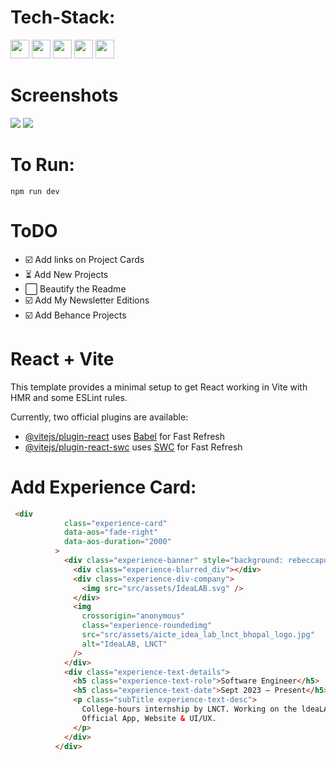 # Tech-Stack:

  <code><img height="30" src="https://img.shields.io/badge/React%20js-111111?style=for-the-badge&logo=react&logoColor=00caff"></code>
  <code><img height="30" src="https://img.shields.io/badge/HTML-111111?style=for-the-badge&logo=html5&logoColor=ff0000"></code>
  <code><img height="30" src="https://img.shields.io/badge/CSS-111111?style=for-the-badge&logo=css3&logoColor=00caff"></code>
  <code><img height="30" src="https://img.shields.io/badge/Tailwind%20CSS-111111?style=for-the-badge&logo=tailwindcss&logoColor=00caff"></code>
  <code><img height="30" src="https://img.shields.io/badge/JavaScript-111111?style=for-the-badge&logo=javascript&logoColor=F7DF1E"></code>

# Screenshots

![](https://github.com/AnshSinghSonkhia/Glassmorphism-portfolio-react/blob/main/Screenshots/Glassmorphism1.png)
![](https://github.com/AnshSinghSonkhia/Glassmorphism-portfolio-react/blob/main/Screenshots/Glassmorphism2.png)
  

# To Run:

```shell
npm run dev
```

# ToDO

- ☑️ Add links on Project Cards
- ⏳ Add New Projects
- ⬜ Beautify the Readme
- ☑️ Add My Newsletter Editions
- ☑️ Add Behance Projects

<!--
```markdown
- ⬜ Task 1 (Not started)
- ☑️ Task 2 (Completed)
- ⏳ Task 3 (In progress)
```
-->

# React + Vite

This template provides a minimal setup to get React working in Vite with HMR and some ESLint rules.

Currently, two official plugins are available:

- [@vitejs/plugin-react](https://github.com/vitejs/vite-plugin-react/blob/main/packages/plugin-react/README.md) uses [Babel](https://babeljs.io/) for Fast Refresh
- [@vitejs/plugin-react-swc](https://github.com/vitejs/vite-plugin-react-swc) uses [SWC](https://swc.rs/) for Fast Refresh

# Add Experience Card:

```html
 <div
            class="experience-card"
            data-aos="fade-right"
            data-aos-duration="2000"
          >
            <div class="experience-banner" style="background: rebeccapurple">
              <div class="experience-blurred_div"></div>
              <div class="experience-div-company">
                <img src="src/assets/IdeaLAB.svg" />
              </div>
              <img
                crossorigin="anonymous"
                class="experience-roundedimg"
                src="src/assets/aicte_idea_lab_lnct_bhopal_logo.jpg"
                alt="IdeaLAB, LNCT"
              />
            </div>
            <div class="experience-text-details">
              <h5 class="experience-text-role">Software Engineer</h5>
              <h5 class="experience-text-date">Sept 2023 – Present</h5>
              <p class="subTitle experience-text-desc">
                College-hours internship by LNCT. Working on the ldeaLAB's
                Official App, Website & UI/UX.
              </p>
            </div>
          </div>
```
